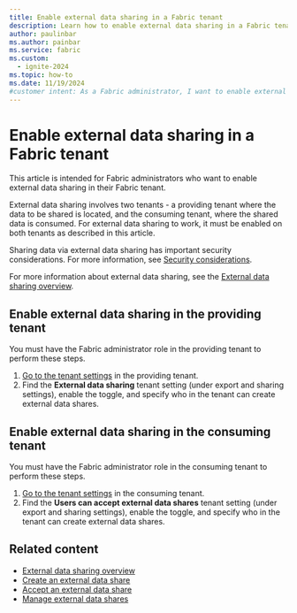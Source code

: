 ```yaml
---
title: Enable external data sharing in a Fabric tenant
description: Learn how to enable external data sharing in a Fabric tenant.
author: paulinbar
ms.author: painbar
ms.service: fabric
ms.custom:
  - ignite-2024
ms.topic: how-to
ms.date: 11/19/2024
#customer intent: As a Fabric administrator, I want to enable external data sharing in my Fabric tenant.
---
```


# Enable external data sharing in a Fabric tenant

This article is intended for Fabric administrators who want to enable external data sharing in their Fabric tenant.

External data sharing involves two tenants - a providing tenant where the data to be shared is located, and the consuming tenant, where the shared data is consumed. For external data sharing to work, it must be enabled on both tenants as described in this article.

Sharing data via external data sharing has important security considerations. For more information, see [Security considerations](./external-data-sharing-overview.md#security-considerations).

For more information about external data sharing, see the [External data sharing overview](./external-data-sharing-overview.md).

## Enable external data sharing in the providing tenant

You must have the Fabric administrator role in the providing tenant to perform these steps.

1. [Go to the tenant settings](../admin/about-tenant-settings.md#how-to-get-to-the-tenant-settings) in the providing tenant.
1. Find the **External data sharing** tenant setting (under export and sharing settings), enable the toggle, and specify who in the tenant can create external data shares.

## Enable external data sharing in the consuming tenant

You must have the Fabric administrator role in the consuming tenant to perform these steps.

1. [Go to the tenant settings](../admin/about-tenant-settings.md#how-to-get-to-the-tenant-settings) in the consuming tenant.
1. Find the **Users can accept external data shares** tenant setting (under export and sharing settings), enable the toggle, and specify who in the tenant can create external data shares.

## Related content

* [External data sharing overview](./external-data-sharing-overview.md)
* [Create an external data share](./external-data-sharing-create.md)
* [Accept an external data share](./external-data-sharing-accept.md)
* [Manage external data shares](./external-data-sharing-manage.md)
